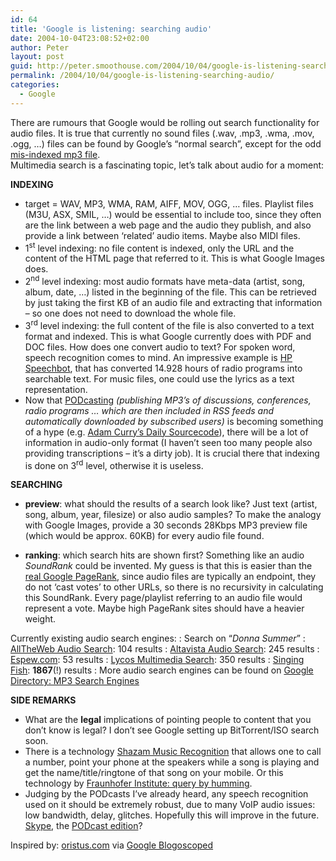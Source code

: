 ```yaml
---
id: 64
title: 'Google is listening: searching audio'
date: 2004-10-04T23:08:52+02:00
author: Peter
layout: post
guid: http://peter.smoothouse.com/2004/10/04/google-is-listening-searching-audio/
permalink: /2004/10/04/google-is-listening-searching-audio/
categories:
  - Google
---
```

There are rumours that Google would be rolling out search functionality for audio files. It is true that currently no sound files (.wav, .mp3, .wma, .mov, .ogg, &#8230;) files can be found by Google&#8217;s &#8220;normal search&#8221;, except for the odd [mis-indexed mp3 file](http://www.google.com/search?hl=en&ie=UTF-8&q=mp3+filetype%3Amp3).  
Multimedia search is a fascinating topic, let&#8217;s talk about audio for a moment:

**INDEXING**

  * target = WAV, MP3, WMA, RAM, AIFF, MOV, OGG, &#8230; files. Playlist files (M3U, ASX, SMIL, &#8230;) would be essential to include too, since they often are the link between a web page and the audio they publish, and also provide a link between &#8216;related&#8217; audio items. Maybe also MIDI files. 
  * 1<sup>st</sup> level indexing: no file content is indexed, only the URL and the content of the HTML page that referred to it. This is what Google Images does. 
  * 2<sup>nd</sup> level indexing: most audio formats have meta-data (artist, song, album, date, &#8230;) listed in the beginning of the file. This can be retrieved by just taking the first KB of an audio file and extracting that information &#8211; so one does not need to download the whole file. 
  * 3<sup>rd</sup> level indexing: the full content of the file is also converted to a text format and indexed. This is what Google currently does with PDF and DOC files. How does one convert audio to text? For spoken word, speech recognition comes to mind. An impressive example is [HP Speechbot](http://speechbot.research.compaq.com/), that has converted 14.928 hours of radio programs into searchable text. For music files, one could use the lyrics as a text representation. 
  * Now that [PODcasting](http://garage.docsearls.com/node/view/462) _(publishing MP3&#8217;s of discussions, conferences, radio programs &#8230; which are then included in RSS feeds and automatically downloaded by subscribed users)_ is becoming something of a hype (e.g. [Adam Curry&#8217;s Daily Sourcecode](http://radio.weblogs.com/0001014/categories/dailySourceCode/2004/10/04.html)), there will be a lot of information in audio-only format (I haven&#8217;t seen too many people also providing transcriptions &#8211; it&#8217;s a dirty job). It is crucial there that indexing is done on 3<sup>rd</sup> level, otherwise it is useless.

**SEARCHING**

  * **preview**: what should the results of a search look like? Just text (artist, song, album, year, filesize) or also audio samples? To make the analogy with Google Images, provide a 30 seconds 28Kbps MP3 preview file (which would be approx. 60KB) for every audio file found.

  * **ranking**: which search hits are shown first? Something like an audio _SoundRank_ could be invented. My guess is that this is easier than the [real Google PageRank](http://www-db.stanford.edu/%7Ebackrub/google.html), since audio files are typically an endpoint, they do not &#8216;cast votes&#8217; to other URLs, so there is no recursivity in calculating this SoundRank. Every page/playlist referring to an audio file would represent a vote. Maybe high PageRank sites should have a heavier weight.

Currently existing audio search engines: 
:   Search on &#8220;_Donna Summer_&#8221; 
:   [AllTheWeb Audio Search](http://www.alltheweb.com/?cat=mp3&cs=utf8&q=&rys=0&_sb_lang=pref): 104 results 
:   [Altavista Audio Search](http://www.altavista.com/audio/): 245 results 
:   [Espew.com](http://www.espew.com/): 53 results 
:   [Lycos Multimedia Search](http://multimedia.lycos.com/): 350 results 
:   [Singing Fish](http://www.singingfish.com/): **1867**(!) results 
:   More audio search engines can be found on [Google Directory: MP3 Search Engines](http://directory.google.com/Top/Computers/Multimedia/Music_and_Audio/Audio_Formats/MP3/Search_Engines/) 

**SIDE REMARKS**

  * What are the **legal** implications of pointing people to content that you don&#8217;t know is legal? I don&#8217;t see Google setting up BitTorrent/ISO search soon. 
  * There is a technology [Shazam Music Recognition](http://www.shazamentertainment.com/technology.shtml) that allows one to call a number, point your phone at the speakers while a song is playing and get the name/title/ringtone of that song on your mobile. Or this technology by [Fraunhofer Institute: query by humming](http://www.iis.fraunhofer.de/amm/download/qbh.pdf). 
  * Judging by the PODcasts I&#8217;ve already heard, any speech recognition used on it should be extremely robust, due to many VoIP audio issues: low bandwidth, delay, glitches. Hopefully this will improve in the future. [Skype](http://www.skype.com/), the [PODcast edition](http://secrets.scripting.com/2004/10/03#a85)?

Inspired by: [oristus.com](http://oristus.com/resources/gassle.html) via [Google Blogoscoped](http://blog.outer-court.com/archive/2004_10_04_index.html#109689492404200074)
